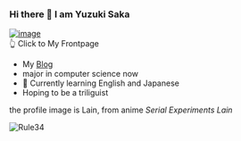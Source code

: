 ### Hi there 👋 I am Yuzuki Saka  

[![image](https://api.bento.me/v1/og/saka)
](https://bento.me/saka)  
👆 Click to My Frontpage  
- My [Blog](https://chouyuduki.github.io/)  
- major in computer science now  
- 🌱 Currently learning English and Japanese  
- Hoping to be a triliguist   

the profile image is Lain, from anime *Serial Experiments Lain*   

![Rule34](https://count.getloli.com/get/@ChouYuduki.github.readme?theme=rule34)   

<!--
**ChouYuduki/ChouYuduki** is a ✨ _special_ ✨ repository because its `README.md` (this file) appears on your GitHub profile.

Here are some ideas to get you started:

- 🔭 I’m currently working on ...
- 🌱 I’m currently learning ...
- 👯 I’m looking to collaborate on ...
- 🤔 I’m looking for help with ...
- 💬 Ask me about ...
- 📫 How to reach me: ...
- 😄 Pronouns: ...
- ⚡ Fun fact: ...
-->
